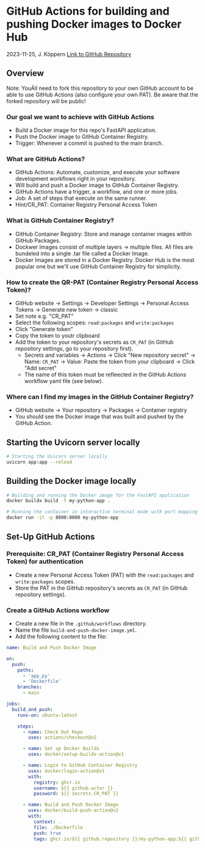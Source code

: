 # GitHub Actions for building and pushing Docker images to Docker Hub
2023-11-25, J. Köppern
[Link to GitHub Repository](https://github.com/koeppern/github_actions)

## Overview

Note: YouÄll need to fork this repository to your own GitHub account to be able to use GitHub Actions (also configure your own PAT). Be aware that the forked repository will be public!

### Our goal we want to achieve with GitHub Actions

- Build a Docker image for this repo's FastAPI application.
- Push the Docker image to GitHub Container Registry.
- Trigger: Whenever a commit is pushed to the main branch.

### What are GitHub Actions?

- GitHub Actions: Automate, customize, and execute your software development workflows right in your repository.
- Will build and push a Docker image to GitHub Container Registry.
- GitHub Actions have a trigger, a workflow, and one or more jobs.
- Job: A set of steps that execute on the same runner.
- Hint/CR_PAT: Container Registry Personal Access Token

### What is GitHub Container Registry?

- GitHub Container Registry: Store and manage container images within GitHub Packages.
- Dockwer Images consist of multiple layers -> multiple files. All files are bundeled into a single .tar file called a Docker Image.
- Docker Images are stored in a Docker Registry. Docker Hub is the most popular one but we'll use GitHub Container Registry for simplicity.


### How to create the QR-PAT (Container Registry Personal Access Token)?

- GitHub website -> Settings -> Developer Settings -> Personal Access Tokens -> Generate new token -> classic
- Set note e.g. "CR_PAT"
- Select the following scopes: `read:packages` and `write:packages`
- Click "Generate token"
- Copy the token to youtr clipboard
- Add the token to your repository's secrets as `CR_PAT` (in GitHub repository settings, go to your repository first).
  - Secrets and variables -> Actions -> Click "New repository secret" -> Name: `CR_PAT` -> Value: Paste the token from your clipboard -> Click "Add secret"
  - The name of this token must be refleected in the GitHub Actions workflow yaml file (see below).



### Where can I find my images in the GitHub Container Registry?

- GitHub website -> Your repository -> Packages -> Container registry
- You should see the Docker image that was built and pushed by the GitHub Action.

## Starting the Uvicorn server locally

```bash
# Starting the Uvicorn server locally
uvicorn app:app --reload
```

## Building the Docker image locally

```bash
# Building and running the Docker image for the FastAPI application
docker buildx build -t my-python-app .
```

```bash
# Running the container in interactive terminal mode with port mapping
docker run -it -p 8000:8000 my-python-app
```

## Set-Up GitHub Actions

### Prerequisite: CR_PAT (Container Registry Personal Access Token) for authentication

- Create a new Personal Access Token (PAT) with the `read:packages` and `write:packages` scopes.
- Store the PAT in the GitHub repository's secrets as `CR_PAT` (in GitHub repository settings).


### Create a GitHub Actions workflow

- Create a new file in the `.github/workflows` directory.
- Name the file `build-and-push-docker-image.yml`.
- Add the following content to the file:

```yaml
name: Build and Push Docker Image

on:
  push:
    paths:
      - 'app.py'
      - 'Dockerfile'
    branches:
      - main

jobs:
  build_and_push:
    runs-on: ubuntu-latest

    steps:
      - name: Check Out Repo
        uses: actions/checkout@v2

      - name: Set up Docker Buildx
        uses: docker/setup-buildx-action@v1

      - name: Login to GitHub Container Registry
        uses: docker/login-action@v1
        with:
          registry: ghcr.io
          username: ${{ github.actor }}
          password: ${{ secrets.CR_PAT }}

      - name: Build and Push Docker Image
        uses: docker/build-push-action@v2
        with:
          context: .
          file: ./Dockerfile
          push: true
          tags: ghcr.io/${{ github.repository }}/my-python-app:${{ github.run_number }}
```

